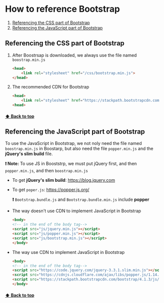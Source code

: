 [0.0]: #How-to-reference-Bootstrap
[1.0]: #Referencing-the-CSS-part-of-Bootstrap
[2.0]: #Referencing-the-JavaScript-part-of-Bootstrap

# How to reference Bootstrap
1. [Referencing the CSS part of Bootstrap][1.0]
2. [Referencing the JavaScript part of Bootstrap][2.0]
## Referencing the CSS part of Bootstrap
1. After Boostrsap is downloaded, we always use the file named `boostrap.min.js`

    ```HTML
    <head>
        <link rel="stylesheet" href="/css/bootstrap.min.js">
    </head>
    ```

2. The recommended CDN for Bootstrap
    
    ```HTML
    <head>
        <link rel="stylesheet" href="https://stackpath.bootstrapcdn.com/bootstrap/4.1.3/css/bootstrap.min.css">
    <head>
    ```

#### [⬆ Back to top][0.0]

## Referencing the JavaScript part of Bootstrap
To use the JavaScript in Bootstrap, we not noly need the file named `boostrap.min.js` in Boostarp, but also need the file `popper.min.js` and the **jQuery's slim build** file.

**:exclamation: Note:** To use JS in Booststrp, we must put jQuery first, and then `popper.min.js`, and then `boostrap.min.js`

   
* To get  **jQuery's slim build**:  https://blog.jquery.com

* To get `poper.js`: https://popper.js.org/
    
    **:exclamation:** `Bootstrap.bundle.js` and `Bootstrap.bundle.min.js` include **popper**



* The way doesn't use CDN to implement JavaScript in Bootstrap
    ```HTML
    <body>
    <!-- in the end of the body tag-->
    <script src="js/jquery.min.js"></script>
    <script src="js/popper.min.js"></script>
    <script src="js/bootstrap.min.js"></script>
    </body>
    ```

* The way use CDN to implement JavaScript in Bootstrap
    ```HTML
    <body>
    <!-- in the end of the body tag-->
    <script src="https://code.jquery.com/jquery-3.3.1.slim.min.js"></script>
    <script src="https://cdnjs.cloudflare.com/ajax/libs/popper.js/1.14.3/umd/popper.min.js"></script>
    <script src="https://stackpath.bootstrapcdn.com/bootstrap/4.1.3/js/bootstrap.min.js"></script>
    </body>
    ```

#### [⬆ Back to top][0.0]